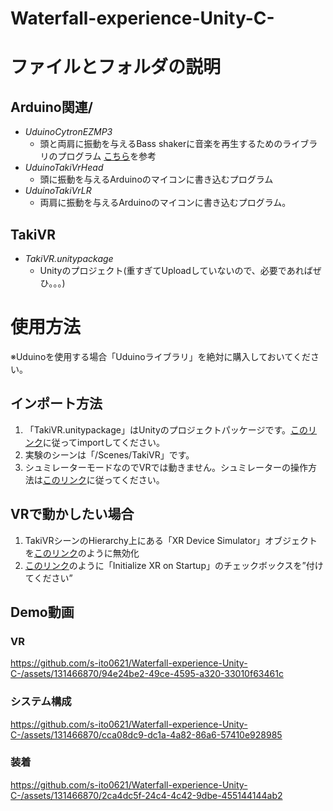 # Waterfall-experience-Unity-C-

# ファイルとフォルダの説明
## Arduino関連/
* *UduinoCytronEZMP3*
    * 頭と両肩に振動を与えるBass shakerに音楽を再生するためのライブラリのプログラム [こちら](https://elefine.info/shield-ezmp3/)を参考
* *UduinoTakiVrHead*
    * 頭に振動を与えるArduinoのマイコンに書き込むプログラム
* *UduinoTakiVrLR*
    * 両肩に振動を与えるArduinoのマイコンに書き込むプログラム。
## TakiVR
* *TakiVR.unitypackage*
    * Unityのプロジェクト(重すぎてUploadしていないので、必要であればぜひ。。。)

# 使用方法
※Uduinoを使用する場合「Uduinoライブラリ」を絶対に購入しておいてください。

## インポート方法

1. 「TakiVR.unitypackage」はUnityのプロジェクトパッケージです。[このリンク](https://kan-kikuchi.hatenablog.com/entry/Unitypackage)に従ってimportしてください。
2.  実験のシーンは「/Scenes/TakiVR」です。
3.  シュミレーターモードなのでVRでは動きません。シュミレーターの操作方法は[このリンク](https://tech.framesynthesis.co.jp/unity/xr/#:~:text=%E3%81%A6%E3%81%8F%E3%81%A0%E3%81%95%E3%81%84%E3%80%82-,%E3%83%98%E3%83%83%E3%83%89%E3%82%BB%E3%83%83%E3%83%88%E3%81%AA%E3%81%97%E3%81%A7XR%20Origin%E3%82%92%E6%93%8D%E4%BD%9C%E3%81%99%E3%82%8B%E3%81%AB%E3%81%AF,-XR%20Device%20Simulator)に従ってください。
## VRで動かしたい場合
1.  TakiVRシーンのHierarchy上にある「XR Device Simulator」オブジェクトを[このリンク](https://tech.pjin.jp/blog/2021/03/31/unity_gameobject_component_on-off/)のように無効化
2.  [このリンク](https://yotiky.hatenablog.com/entry/2021/12/06/unity_xrpluginmanagement-runineditor)のように「Initialize XR on Startup」のチェックボックスを”付けてください”
## Demo動画
### VR
https://github.com/s-ito0621/Waterfall-experience-Unity-C-/assets/131466870/94e24be2-49ce-4595-a320-33010f63461c
### システム構成

https://github.com/s-ito0621/Waterfall-experience-Unity-C-/assets/131466870/cca08dc9-dc1a-4a82-86a6-57410e928985



### 装着


https://github.com/s-ito0621/Waterfall-experience-Unity-C-/assets/131466870/2ca4dc5f-24c4-4c42-9dbe-455144144ab2


